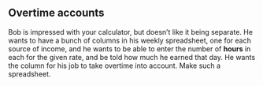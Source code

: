 ## Overtime accounts

Bob is impressed with your calculator, but doesn&rsquo;t like it being separate.
He wants to have a bunch of columns in his weekly spreadsheet, one for each
source of income, and he wants to be able to enter the number of **hours** in
each for the given rate, and be told how much he earned that day.  He wants
the column for his job to take overtime into account.  Make such a
spreadsheet.
